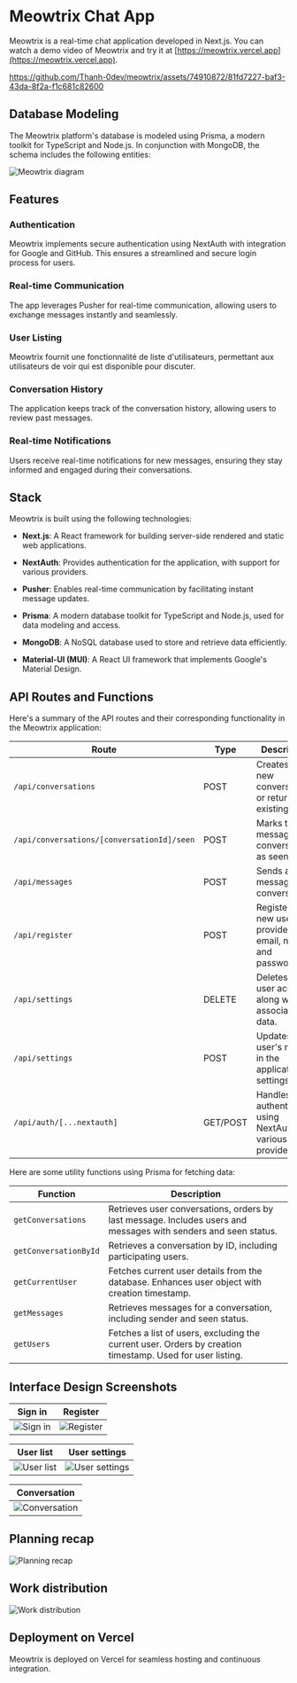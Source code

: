 # Meowtrix Chat App

Meowtrix is a real-time chat application developed in Next.js. You can watch a demo video of Meowtrix and try it at [https://meowtrix.vercel.app](https://meowtrix.vercel.app).


https://github.com/Thanh-0dev/meowtrix/assets/74910872/81fd7227-baf3-43da-8f2a-f1c681c82600


## Database Modeling

The Meowtrix platform's database is modeled using Prisma, a modern toolkit for TypeScript and Node.js. In conjunction with MongoDB, the schema includes the following entities:

![Meowtrix diagram](https://github.com/Thanh-0dev/meowtrix/assets/74910872/e315507f-ddac-4ed5-b0d3-8ee31ecc47f2)

## Features

### Authentication

Meowtrix implements secure authentication using NextAuth with integration for Google and GitHub. This ensures a streamlined and secure login process for users.

### Real-time Communication

The app leverages Pusher for real-time communication, allowing users to exchange messages instantly and seamlessly.

### User Listing

Meowtrix fournit une fonctionnalité de liste d'utilisateurs, permettant aux utilisateurs de voir qui est disponible pour discuter.

### Conversation History

The application keeps track of the conversation history, allowing users to review past messages.

### Real-time Notifications

Users receive real-time notifications for new messages, ensuring they stay informed and engaged during their conversations.

## Stack

Meowtrix is built using the following technologies:

- **Next.js**: A React framework for building server-side rendered and static web applications.

- **NextAuth**: Provides authentication for the application, with support for various providers.

- **Pusher**: Enables real-time communication by facilitating instant message updates.

- **Prisma**: A modern database toolkit for TypeScript and Node.js, used for data modeling and access.

- **MongoDB**: A NoSQL database used to store and retrieve data efficiently.

- **Material-UI (MUI)**: A React UI framework that implements Google's Material Design.

## API Routes and Functions

Here's a summary of the API routes and their corresponding functionality in the Meowtrix application:

| Route                               | Type   | Description                                             |
|-------------------------------------|--------|---------------------------------------------------------|
| `/api/conversations`                 | POST   | Creates a new conversation or returns an existing one.  |
| `/api/conversations/[conversationId]/seen` | POST | Marks the last message in a conversation as seen.        |
| `/api/messages`                      | POST   | Sends a new message in a conversation.                   |
| `/api/register`                      | POST   | Registers a new user with provided email, name, and password. |
| `/api/settings`                      | DELETE | Deletes the user account along with associated data.    |
| `/api/settings`                      | POST   | Updates the user's name in the application settings.    |
| `/api/auth/[...nextauth]`           | GET/POST | Handles authentication using NextAuth with various providers. |



Here are some utility functions using Prisma for fetching data:


| Function                             | Description                                             |
|--------------------------------------|---------------------------------------------------------|
| `getConversations`                   | Retrieves user conversations, orders by last message. Includes users and messages with senders and seen status. |
| `getConversationById`                | Retrieves a conversation by ID, including participating users. |
| `getCurrentUser`                     | Fetches current user details from the database. Enhances user object with creation timestamp. |
| `getMessages`                        | Retrieves messages for a conversation, including sender and seen status. |
| `getUsers`                           | Fetches a list of users, excluding the current user. Orders by creation timestamp. Used for user listing. |


## Interface Design Screenshots

| Sign in                                                                                       | Register                                                                                      |
|------------------------------------------------------------------------------------------------------|------------------------------------------------------------------------------------------------------|
| ![Sign in](https://github.com/Thanh-0dev/meowtrix/assets/74910872/ef52e157-2a84-4c67-a3ae-c55c7551a2da) | ![Register](https://github.com/Thanh-0dev/meowtrix/assets/74910872/3f1b9622-c19e-4738-8d5a-6e0d2c97aeb8) |


| User list                                                                                       | User settings                                                                                    |
|------------------------------------------------------------------------------------------------------|------------------------------------------------------------------------------------------------------|
| ![User list](https://github.com/Thanh-0dev/meowtrix/assets/74910872/9d1acc69-6747-49c4-811b-52dd639f70d2) | ![User settings](https://github.com/Thanh-0dev/meowtrix/assets/74910872/8d5bfc37-2afe-4e0c-b4f0-9ecff28a40ab) |


| Conversation                                                                                      |
|------------------------------------------------------------------------------------------------------|
| ![Conversation ](https://github.com/Thanh-0dev/meowtrix/assets/74910872/1de5256a-fff9-409d-aab6-d4688c1515dd) |


## Planning recap

![Planning recap](https://github.com/Thanh-0dev/meowtrix/assets/72603795/b00abf01-e435-4575-ad72-f733e7919f27)


## Work distribution

![Work distribution](https://github.com/Thanh-0dev/meowtrix/assets/72603795/b896f824-0ca0-41e2-bfb1-9d190e07cb6f)


## Deployment on Vercel

Meowtrix is deployed on Vercel for seamless hosting and continuous integration.
